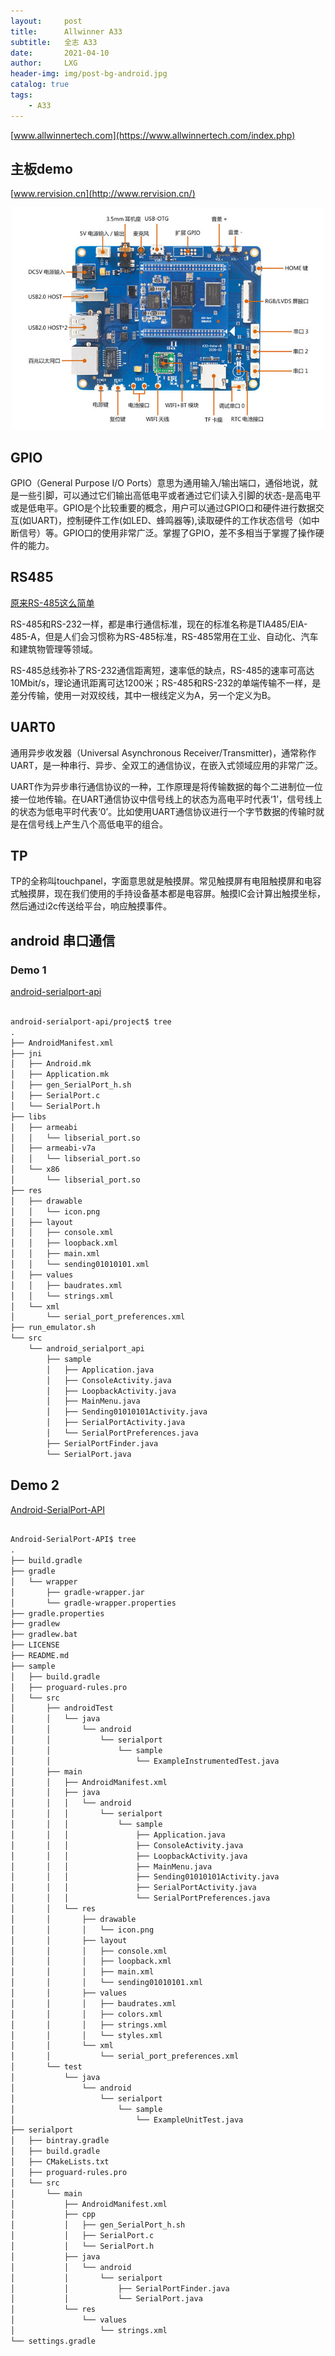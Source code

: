 ```yaml
---
layout:     post
title:      Allwinner A33
subtitle:   全志 A33
date:       2021-04-10
author:     LXG
header-img: img/post-bg-android.jpg
catalog: true
tags:
    - A33
---
```


[www.allwinnertech.com](https://www.allwinnertech.com/index.php)

## 主板demo

[www.rervision.cn](http://www.rervision.cn/)

![a33](/images/allwinner/a33.jpg)

## GPIO

GPIO（General Purpose I/O Ports）意思为通用输入/输出端口，通俗地说，就是一些引脚，可以通过它们输出高低电平或者通过它们读入引脚的状态-是高电平或是低电平。GPIO是个比较重要的概念，用户可以通过GPIO口和硬件进行数据交互(如UART)，控制硬件工作(如LED、蜂鸣器等),读取硬件的工作状态信号（如中断信号）等。GPIO口的使用非常广泛。掌握了GPIO，差不多相当于掌握了操作硬件的能力。

## RS485

[原来RS-485这么简单](https://zhuanlan.zhihu.com/p/341845459)

RS-485和RS-232一样，都是串行通信标准，现在的标准名称是TIA485/EIA-485-A，但是人们会习惯称为RS-485标准，RS-485常用在工业、自动化、汽车和建筑物管理等领域。

RS-485总线弥补了RS-232通信距离短，速率低的缺点，RS-485的速率可高达10Mbit/s，理论通讯距离可达1200米；RS-485和RS-232的单端传输不一样，是差分传输，使用一对双绞线，其中一根线定义为A，另一个定义为B。

## UART0

通用异步收发器（Universal Asynchronous Receiver/Transmitter)，通常称作UART，是一种串行、异步、全双工的通信协议，在嵌入式领域应用的非常广泛。

UART作为异步串行通信协议的一种，工作原理是将传输数据的每个二进制位一位接一位地传输。在UART通信协议中信号线上的状态为高电平时代表‘1’，信号线上的状态为低电平时代表‘0’。比如使用UART通信协议进行一个字节数据的传输时就是在信号线上产生八个高低电平的组合。

## TP

TP的全称叫touchpanel，字面意思就是触摸屏。常见触摸屏有电阻触摸屏和电容式触摸屏，现在我们使用的手持设备基本都是电容屏。触摸IC会计算出触摸坐标，然后通过i2c传送给平台，响应触摸事件。

## android 串口通信

### Demo 1

[android-serialport-api](https://github.com/cepr/android-serialport-api)

```txt

android-serialport-api/project$ tree
.
├── AndroidManifest.xml
├── jni
│   ├── Android.mk
│   ├── Application.mk
│   ├── gen_SerialPort_h.sh
│   ├── SerialPort.c
│   └── SerialPort.h
├── libs
│   ├── armeabi
│   │   └── libserial_port.so
│   ├── armeabi-v7a
│   │   └── libserial_port.so
│   └── x86
│       └── libserial_port.so
├── res
│   ├── drawable
│   │   └── icon.png
│   ├── layout
│   │   ├── console.xml
│   │   ├── loopback.xml
│   │   ├── main.xml
│   │   └── sending01010101.xml
│   ├── values
│   │   ├── baudrates.xml
│   │   └── strings.xml
│   └── xml
│       └── serial_port_preferences.xml
├── run_emulator.sh
└── src
    └── android_serialport_api
        ├── sample
        │   ├── Application.java
        │   ├── ConsoleActivity.java
        │   ├── LoopbackActivity.java
        │   ├── MainMenu.java
        │   ├── Sending01010101Activity.java
        │   ├── SerialPortActivity.java
        │   └── SerialPortPreferences.java
        ├── SerialPortFinder.java
        └── SerialPort.java

```

## Demo 2

[Android-SerialPort-API](https://github.com/licheedev/Android-SerialPort-API)

```txt

Android-SerialPort-API$ tree
.
├── build.gradle
├── gradle
│   └── wrapper
│       ├── gradle-wrapper.jar
│       └── gradle-wrapper.properties
├── gradle.properties
├── gradlew
├── gradlew.bat
├── LICENSE
├── README.md
├── sample
│   ├── build.gradle
│   ├── proguard-rules.pro
│   └── src
│       ├── androidTest
│       │   └── java
│       │       └── android
│       │           └── serialport
│       │               └── sample
│       │                   └── ExampleInstrumentedTest.java
│       ├── main
│       │   ├── AndroidManifest.xml
│       │   ├── java
│       │   │   └── android
│       │   │       └── serialport
│       │   │           └── sample
│       │   │               ├── Application.java
│       │   │               ├── ConsoleActivity.java
│       │   │               ├── LoopbackActivity.java
│       │   │               ├── MainMenu.java
│       │   │               ├── Sending01010101Activity.java
│       │   │               ├── SerialPortActivity.java
│       │   │               └── SerialPortPreferences.java
│       │   └── res
│       │       ├── drawable
│       │       │   └── icon.png
│       │       ├── layout
│       │       │   ├── console.xml
│       │       │   ├── loopback.xml
│       │       │   ├── main.xml
│       │       │   └── sending01010101.xml
│       │       ├── values
│       │       │   ├── baudrates.xml
│       │       │   ├── colors.xml
│       │       │   ├── strings.xml
│       │       │   └── styles.xml
│       │       └── xml
│       │           └── serial_port_preferences.xml
│       └── test
│           └── java
│               └── android
│                   └── serialport
│                       └── sample
│                           └── ExampleUnitTest.java
├── serialport
│   ├── bintray.gradle
│   ├── build.gradle
│   ├── CMakeLists.txt
│   ├── proguard-rules.pro
│   └── src
│       └── main
│           ├── AndroidManifest.xml
│           ├── cpp
│           │   ├── gen_SerialPort_h.sh
│           │   ├── SerialPort.c
│           │   └── SerialPort.h
│           ├── java
│           │   └── android
│           │       └── serialport
│           │           ├── SerialPortFinder.java
│           │           └── SerialPort.java
│           └── res
│               └── values
│                   └── strings.xml
└── settings.gradle

```










